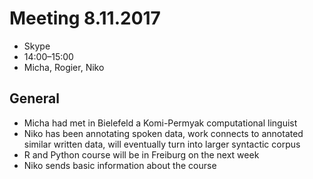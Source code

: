 # Meeting 8.11.2017

* Skype
* 14:00–15:00
* Micha, Rogier, Niko

## General

- Micha had met in Bielefeld a Komi-Permyak computational linguist
- Niko has been annotating spoken data, work connects to annotated similar written data, will eventually turn into larger syntactic corpus
- R and Python course will be in Freiburg on the next week
- Niko sends basic information about the course
